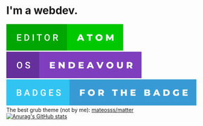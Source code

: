 # I'm a webdev.  


<a href="https://atom.io/"><img src="editor-atom.svg"></img></a>
<a href="https://endeavouros.com/"><img src="os-endeavour.svg"></a>
<a href="https://forthebadge.com/"><img src="badges-for-the-badge.svg"></a>  
The best grub theme (not by me): <a href="https://github.com/mateosss/matter">mateosss/matter</a>  
[![Anurag's GitHub stats](https://github-readme-stats.vercel.app/api?username=CloudyWhale)](https://github.com/anuraghazra/github-readme-stats)
